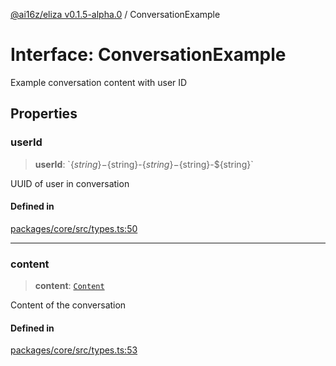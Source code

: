 [@ai16z/eliza v0.1.5-alpha.0](../index.md) / ConversationExample

# Interface: ConversationExample

Example conversation content with user ID

## Properties

### userId

> **userId**: \`$\{string\}-$\{string\}-$\{string\}-$\{string\}-$\{string\}\`

UUID of user in conversation

#### Defined in

[packages/core/src/types.ts:50](https://github.com/z-korp/eliza/blob/main/packages/core/src/types.ts#L50)

***

### content

> **content**: [`Content`](Content.md)

Content of the conversation

#### Defined in

[packages/core/src/types.ts:53](https://github.com/z-korp/eliza/blob/main/packages/core/src/types.ts#L53)
